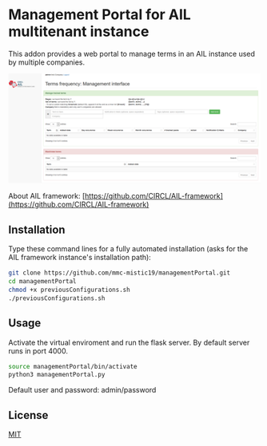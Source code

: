# Management Portal for AIL multitenant instance

This addon provides a web portal to manage terms in an AIL instance used by multiple companies.

![managementPortal](./managementPortal.PNG?raw=true "Management portal")

About AIL framework: [https://github.com/CIRCL/AIL-framework](https://github.com/CIRCL/AIL-framework)

## Installation

Type these command lines for a fully automated installation (asks for the AIL framework instance's installation path):

```bash
git clone https://github.com/mmc-mistic19/managementPortal.git
cd managementPortal
chmod +x previousConfigurations.sh
./previousConfigurations.sh
```

## Usage
Activate the virtual enviroment and run the flask server. By default server runs in port 4000.

```bash
source managementPortal/bin/activate
python3 managementPortal.py
```
Default user and password: admin/password

## License
[MIT](https://choosealicense.com/licenses/mit/)
